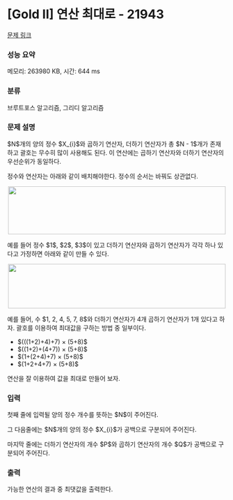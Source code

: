 # [Gold II] 연산 최대로 - 21943 

[문제 링크](https://www.acmicpc.net/problem/21943) 

### 성능 요약

메모리: 263980 KB, 시간: 644 ms

### 분류

브루트포스 알고리즘, 그리디 알고리즘

### 문제 설명

<p>$N$개의 양의 정수 $X_{i}$와 곱하기 연산자, 더하기 연산자가 총 $N - 1$개가 존재하고 괄호는 무수히 많이 사용해도 된다. 이 연산에는 곱하기 연산자와 더하기 연산자의 우선순위가 동일하다.</p>

<p>정수와 연산자는 아래와 같이 배치해야한다. 정수의 순서는 바꿔도 상관없다.</p>

<p style="text-align: center;"><img alt="" src="https://upload.acmicpc.net/dee111bb-5eac-4721-a9d4-014a5d55569d/-/crop/1543x341/187,368/-/preview/" style="height: 110px; width: 500px;"></p>

<p>예를 들어 정수 $1$, $2$, $3$이 있고 더하기 연산자와 곱하기 연산자가 각각 하나 있다고 가정하면 아래와 같이 만들 수 있다. </p>

<p style="text-align: center;"><img alt="" src="https://upload.acmicpc.net/071247cb-d101-4243-b266-9e341299fbd7/-/crop/1524x312/202,385/-/preview/" style="height: 102px; width: 500px;"></p>

<p>예를 들어, 수 $1, 2, 4, 5, 7, 8$와 더하기 연산자가 4개 곱하기 연산자가 1개 있다고 하자. 괄호를 이용하여 최대값을 구하는 방법 중 일부이다.</p>

<ul>
	<li>$(((1+2)+4)+7) × (5+8)$</li>
	<li>$((1+2)+(4+7)) × (5+8)$</li>
	<li>$(1+(2+4)+7) × (5+8)$</li>
	<li>$(1+2+4+7) × (5+8)$</li>
</ul>

<p>연산을 잘 이용하여 값을 최대로 만들어 보자.</p>

### 입력 

 <p>첫째 줄에 입력될 양의 정수 개수를 뜻하는 $N$이 주어진다.</p>

<p>그 다음줄에는 $N$개의 양의 정수 $X_{i}$가 공백으로 구분되어 주어진다.</p>

<p>마지막 줄에는 더하기 연산자의 개수 $P$와 곱하기 연산자의 개수 $Q$가 공백으로 구분되어 주어진다.</p>

### 출력 

 <p>가능한 연산의 결과 중 최댓값을 출력한다.</p>

